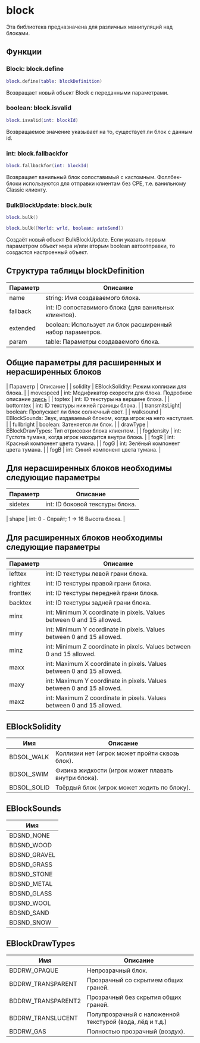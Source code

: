 # block
Эта библиотека предназначена для различных манипуляций над блоками.

## Функции

### Block: block.define

```lua
block.define(table: blockDefinition)
```

Возвращает новый объект Block с переданными параметрами.

### boolean: block.isvalid

```lua
block.isvalid(int: blockId)
```

Возвращаемое значение указывает на то, существует ли блок с данным id.

### int: block.fallbackfor

```lua
block.fallbackfor(int: blockId)
```

Возвращает ванильный блок сопоставимый с кастомным. Фоллбек-блоки используются для отправки клиентам без CPE, т.е. ванильному Classic клиенту.

### BulkBlockUpdate: block.bulk

```lua
block.bulk()
```

```lua
block.bulk([World: wrld, boolean: autoSend])
```

Создаёт новый объект BulkBlockUpdate. Если указать первым параметром объект мира и/или вторым boolean автоотправки, то создастся настроенный объект.

## Структура таблицы blockDefinition

| Параметр      | Описание                                                      |
|---------------|---------------------------------------------------------------|
| name          | string: Имя создаваемого блока.                               |
| fallback      | int: ID сопоставимого блока (для ванильных клиентов).         |
| extended      | boolean: Использует ли блок расширенный набор параметров.     |
| param         | table: Параметры создаваемого блока.                          |

## Общие параметры для расширенных и нерасширенных блоков
| Параметр      | Описание                                                          |
| solidity      | EBlockSolidity: Режим коллизии для блока.                         |
| movespeed     | int: Модификатор скорости для блока. Подробное описание [здесь](https://wiki.vg/Classic_Protocol_Extension#DefineBlock_Packet) |
| toptex        | int: ID текстуры на вершине блока.                                |
| bottomtex     | int: ID текстуры нижней границы блока.                            |
| transmitsLight| boolean: Пропускает ли блок солнечный свет.                            |
| walksound     | EBlockSounds: Звук, издаваемый блоком, когда игрок на него наступает.  |
| fullbright    | boolean: Затеняется ли блок.                                           |
| drawType      | EBlockDrawTypes: Тип отрисовки блока клиентом.                         |
| fogdensity    | int: Густота тумана, когда игрок находится внутри блока.               |
| fogR          | int: Красный компонент цвета тумана.                                   |
| fogG          | int: Зелёный компонент цвета тумана.                                   |
| fogB          | int: Синий компонент цвета тумана.                                     |

## Для нерасширенных блоков необходимы следующие параметры

| Параметр      | Описание                                                          |
|---------------|-------------------------------------------------------------------|
| sidetex       | int: ID боковой текстуры блока.                                   |

| shape         | int: 0 - Спрайт; 1 -> 16 Высота блока.                            |


## Для расширенных блоков необходимы следующие параметры

| Параметр      | Описание                                                          |
|---------------|-------------------------------------------------------------------|
| lefttex       | int: ID текстуры левой грани блока.                        |
| righttex      | int: ID текстуры правой грани блока.                       |
| fronttex      | int: ID текстуры передней грани блока.                            |
| backtex       | int: ID текстуры задней грани блока.                             |
| minx          | int: Minimum X coordinate in pixels. Values between 0 and 15 allowed.  |
| miny          | int: Minimum Y coordinate in pixels. Values between 0 and 15 allowed.  |
| minz          | int: Minimum Z coordinate in pixels. Values between 0 and 15 allowed.  |
| maxx          | int: Maximum X coordinate in pixels. Values between 0 and 15 allowed.  |
| maxy          | int: Maximum Y coordinate in pixels. Values between 0 and 15 allowed.  |
| maxz          | int: Maximum Z coordinate in pixels. Values between 0 and 15 allowed.  |

## EBlockSolidity

| Имя           | Описание                                            |
|---------------|-----------------------------------------------------|
| BDSOL_WALK    | Коллизии нет (игрок может пройти сквозь блок).      |
| BDSOL_SWIM    | Физика жидкости (игрок может плавать внутри блока). |
| BDSOL_SOLID   | Твёрдый блок (игрок может ходить по блоку).         |

## EBlockSounds

| Имя           |
|---------------|
| BDSND_NONE    |
| BDSND_WOOD    |
| BDSND_GRAVEL  |
| BDSND_GRASS   |
| BDSND_STONE   |
| BDSND_METAL   |
| BDSND_GLASS   |
| BDSND_WOOL    |
| BDSND_SAND    |
| BDSND_SNOW    |

## EBlockDrawTypes

| Имя                | Описание                                                  |
|--------------------|-----------------------------------------------------------|
| BDDRW_OPAQUE       | Непрозрачный блок.                                        |
| BDDRW_TRANSPARENT  | Прозрачный со скрытием общих граней.                      |
| BDDRW_TRANSPARENT2 | Прозрачный без скрытия общих граней.                      |
| BDDRW_TRANSLUCENT  | Полупрозрачный с наложенной текстурой (вода, лёд и т.д.)  |
| BDDRW_GAS          | Полностью прозрачный (воздух).                            |
